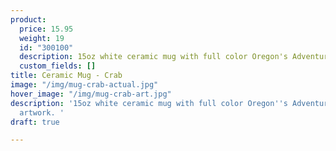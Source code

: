 ```yaml
---
product:
  price: 15.95
  weight: 19
  id: "300100"
  description: 15oz white ceramic mug with full color Oregon's Adventure Coast crab
  custom_fields: []
title: Ceramic Mug - Crab
image: "/img/mug-crab-actual.jpg"
hover_image: "/img/mug-crab-art.jpg"
description: '15oz white ceramic mug with full color Oregon''s Adventure Coast crab
  artwork. '
draft: true

---
```

